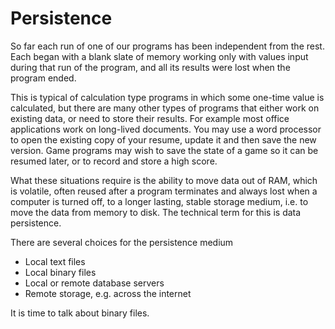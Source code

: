 # Persistence

So far each run of one of our programs has been independent from the
rest. Each began with a blank slate of memory working only with values
input during that run of the program, and all its results were lost when
the program ended.

This is typical of calculation type programs in which some one-time
value is calculated, but there are many other types of programs that
either work on existing data, or need to store their results. For
example most office applications work on long-lived documents. You may
use a word processor to open the existing copy of your resume, update it
and then save the new version. Game programs may wish to save the state
of a game so it can be resumed later, or to record and store a high
score.

What these situations require is the ability to move data out of RAM,
which is volatile, often reused after a program terminates and always
lost when a computer is turned off, to a longer lasting, stable storage
medium, i.e. to move the data from memory to disk. The technical term
for this is data persistence.

There are several choices for the persistence medium

-   Local text files
-   Local binary files
-   Local or remote database servers
-   Remote storage, e.g. across the internet

It is time to talk about binary files.
